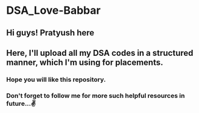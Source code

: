 # DSA_Love-Babbar

## Hi guys! Pratyush here

## Here, I'll upload all my DSA codes in a structured manner, which I'm using for placements.

### Hope you will like this repository.
### Don't forget to follow me for more such helpful resources in future...✌️
